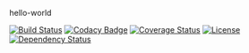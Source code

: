 hello-world

[![Build Status](https://travis-ci.org/ruben-burr/hello-world.svg?branch=master)](https://travis-ci.org/ruben-burr/hello-world)
[![Codacy Badge](https://api.codacy.com/project/badge/grade/c67256f6d9a445798b64af7b3d239499)](https://www.codacy.com/app/ruben-burr/hello-world)
[![Coverage Status](https://coveralls.io/repos/github/ruben-burr/hello-world/badge.svg?branch=master)](https://coveralls.io/github/ruben-burr/hello-world?branch=coveralls)
[![License](http://img.shields.io/:license-apache-blue.svg)](http://www.apache.org/licenses/LICENSE-2.0.html)
[![Dependency Status](https://www.versioneye.com/user/projects/571a1b5afcd19a0039f17b2d/badge.svg?style=flat)](https://www.versioneye.com/user/projects/571a1b5afcd19a0039f17b2d)